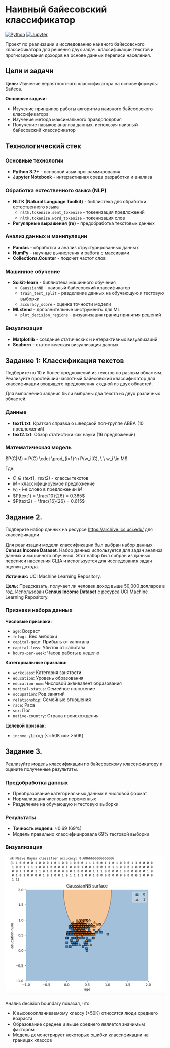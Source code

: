 # Наивный байесовский классификатор

[![Python](https://img.shields.io/badge/Python-3.11%2B-blue)](https://python.org)
[![Jupyter](https://img.shields.io/badge/Jupyter-Notebook-orange)](https://jupyter.org)


Проект по реализации и исследованию наивного байесовского классификатора для решения двух задач: классификации текстов и прогнозирования доходов на основе данных переписи населения.

## Цели и задачи

**Цель:** Изучение вероятностного классификатора на основе формулы Байеса.

**Основные задачи:**
- Изучение принципов работы алгоритма наивного байесовского классификатора
- Изучение метода максимального правдоподобия
- Получение навыков анализа данных, используя наивный байесовский классификатор

## Технологический стек

### Основные технологии
- **Python 3.7+** - основной язык программирования
- **Jupyter Notebook** - интерактивная среда разработки и анализа

### Обработка естественного языка (NLP)
- **NLTK (Natural Language Toolkit)** - библиотека для обработки естественного языка
  - `nltk.tokenize.sent_tokenize` - токенизация предложений
  - `nltk.tokenize.word_tokenize` - токенизация слов
- **Регулярные выражения (re)** - предобработка текстовых данных

### Анализ данных и манипуляции
- **Pandas** - обработка и анализ структурированных данных
- **NumPy** - научные вычисления и работа с массивами
- **Collections.Counter** - подсчет частот слов

### Машинное обучение
- **Scikit-learn** - библиотека машинного обучения
  - `GaussianNB` - наивный байесовский классификатор
  - `train_test_split` - разделение данных на обучающую и тестовую выборки
  - `accuracy_score` - оценка точности модели
- **MLxtend** - дополнительные инструменты для ML
  - `plot_decision_regions` - визуализация границ принятия решений

### Визуализация
- **Matplotlib** - создание статических и интерактивных визуализаций
- **Seaborn** - статистическая визуализация данных



## Задание 1: Классификация текстов

Подберите по 10 и более предложений из текстов по разным областям. Реализуйте
простейший частотный байесовский классификатор для классификации входящего
предложения к одной из двух областей.

Для выполнения задания были выбраны два текста из двух различных областей. 

### Данные
- **text1.txt**: Краткая справка о шведской поп-группе ABBA (10 предложений)
- **text2.txt**: Обзор статистики как науки (16 предложений)

### Математическая модель
$P(C|M) = P(C) \cdot \prod_{i=1}^n P(w_i|C), \ \ w_i \in M$

Где:
- $C \in (text1, \ \ text2)$ - классы текстов
- $M$ - классифицируемое предложение
- $w_i$ - i-е слово в предложении $M$
- $P(text1) = \frac{10}{26} = 0.385$
- $P(text2) = \frac{16}{26} = 0.615$

## Задание 2.
Подберите набор данных на ресурсе https://archive.ics.uci.edu/ для классификации

Для реализации модели классификации был выбран набор данных **Census Income Dataset**. Набор данных используется для задач анализа данных и машинного обучения. Этот набор был собран из данных переписи населения США и используется для исследования задач оценки дохода.

**Источник:** UCI Machine Learning Repository.

**Цель:** Предсказать, получает ли человек доход выше 50,000 долларов в год.
Использован **Census Income Dataset** с ресурса UCI Machine Learning Repository.


### Признаки набора данных

**Числовые признаки:**
- `age`: Возраст
- `fnlwgt`: Вес выборки
- `capital-gain`: Прибыль от капитала
- `capital-loss`: Убыток от капитала
- `hours-per-week`: Часов работы в неделю

**Категориальные признаки:**
- `workclass`: Категория занятости
- `education`: Уровень образования
- `education-num`: Числовой эквивалент образования
- `marital-status`: Семейное положение
- `occupation`: Род занятий
- `relationship`: Семейные отношения
- `race`: Раса
- `sex`: Пол
- `native-country`: Страна происхождения

**Целевой признак:**
- `income`: Доход (<=50K или >50K)

## Задание 3.

Реализуйте модель классификации по байесовскому классификатору и оцените полученные результаты.

### Предобработка данных
- Преобразование категориальных данных в числовой формат
- Нормализация числовых переменных
- Разделение на обучающую и тестовую выборки

### Результаты
- **Точность модели:** ≈0.69 (69%)
- Модель правильно классифицировала 69% тестовой выборки

### Визуализация

![Визуализация](result.png)


Анализ decision boundary показал, что:
- К высокооплачиваемому классу (>50K) относятся люди среднего возраста
- Образование среднее и выше среднего является значимым фактором
- Модель демонстрирует некоторые ошибки классификации на границах классов

